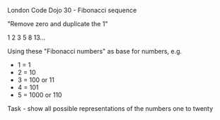 London Code Dojo 30 - Fibonacci sequence

"Remove zero and duplicate the 1"

1 2 3 5 8 13...

Using these "Fibonacci numbers" as base for numbers, e.g.

- 1 = 1
- 2 = 10
- 3 = 100 or 11
- 4 = 101
- 5 = 1000 or 110

Task - show all possible representations of the numbers one to twenty
